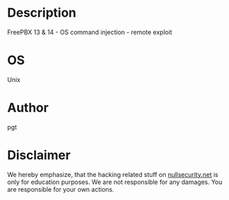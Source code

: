 # Description
FreePBX 13 & 14 - OS command injection - remote exploit

# OS
Unix

# Author
pgt

# Disclaimer
We hereby emphasize, that the hacking related stuff on
[nullsecurity.net](http://nullsecurity.net) is only for education purposes.
We are not responsible for any damages. You are responsible for your own
actions.
